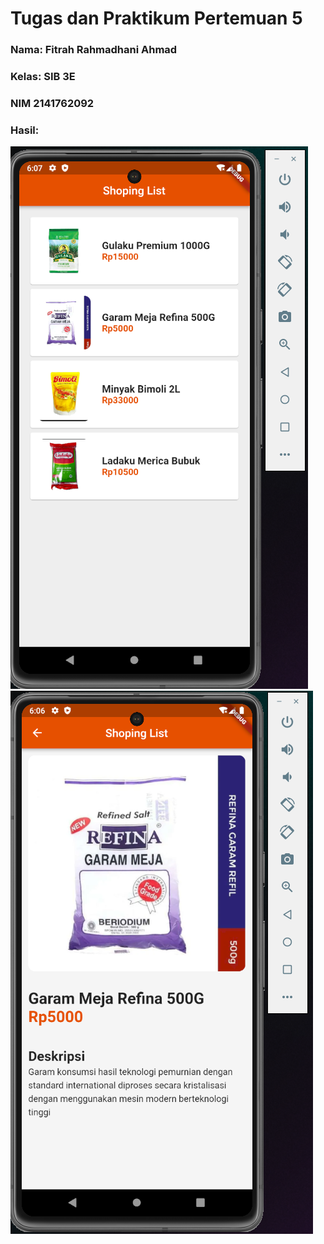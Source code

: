 # Tugas dan Praktikum Pertemuan 5


### Nama: Fitrah Rahmadhani Ahmad
### Kelas: SIB 3E
### NIM 2141762092
### Hasil:
![localImage](./assets/images/Screenshot%202023-09-26%20102520.png)
![localImage](./assets/images/Screenshot%202023-09-26%20102437.png)
